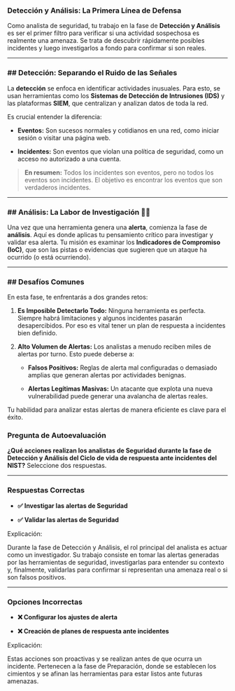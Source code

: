 
###  Detección y Análisis: La Primera Línea de Defensa

Como analista de seguridad, tu trabajo en la fase de **Detección y Análisis** es ser el primer filtro para verificar si una actividad sospechosa es realmente una amenaza. Se trata de descubrir rápidamente posibles incidentes y luego investigarlos a fondo para confirmar si son reales.

---

### ## Detección: Separando el Ruido de las Señales

La **detección** se enfoca en identificar actividades inusuales. Para esto, se usan herramientas como los **Sistemas de Detección de Intrusiones (IDS)** y las plataformas **SIEM**, que centralizan y analizan datos de toda la red.

Es crucial entender la diferencia:

- **Eventos:** Son sucesos normales y cotidianos en una red, como iniciar sesión o visitar una página web.
    
- **Incidentes:** Son eventos que violan una política de seguridad, como un acceso no autorizado a una cuenta.
    

> **En resumen:** Todos los incidentes son eventos, pero no todos los eventos son incidentes. El objetivo es encontrar los eventos que son verdaderos incidentes.

---

### ## Análisis: La Labor de Investigación 🕵️‍♀️

Una vez que una herramienta genera una **alerta**, comienza la fase de **análisis**. Aquí es donde aplicas tu pensamiento crítico para investigar y validar esa alerta. Tu misión es examinar los **Indicadores de Compromiso (IoC)**, que son las pistas o evidencias que sugieren que un ataque ha ocurrido (o está ocurriendo).

---

### ## Desafíos Comunes

En esta fase, te enfrentarás a dos grandes retos:

1. **Es Imposible Detectarlo Todo:** Ninguna herramienta es perfecta. Siempre habrá limitaciones y algunos incidentes pasarán desapercibidos. Por eso es vital tener un plan de respuesta a incidentes bien definido.
    
2. **Alto Volumen de Alertas:** Los analistas a menudo reciben miles de alertas por turno. Esto puede deberse a:
    
    - **Falsos Positivos:** Reglas de alerta mal configuradas o demasiado amplias que generan alertas por actividades benignas.
        
    - **Alertas Legítimas Masivas:** Un atacante que explota una nueva vulnerabilidad puede generar una avalancha de alertas reales.
        

Tu habilidad para analizar estas alertas de manera eficiente es clave para el éxito.
### **Pregunta de Autoevaluación**

**¿Qué acciones realizan los analistas de Seguridad durante la fase de Detección y Análisis del Ciclo de vida de respuesta ante incidentes del NIST?** Seleccione dos respuestas.

---

### **Respuestas Correctas**

- **✅ Investigar las alertas de Seguridad**
    
- **✅ Validar las alertas de Seguridad**
    

Explicación:

Durante la fase de Detección y Análisis, el rol principal del analista es actuar como un investigador. Su trabajo consiste en tomar las alertas generadas por las herramientas de seguridad, investigarlas para entender su contexto y, finalmente, validarlas para confirmar si representan una amenaza real o si son falsos positivos.

---

### **Opciones Incorrectas**

- **❌ Configurar los ajustes de alerta**
    
- **❌ Creación de planes de respuesta ante incidentes**
    

Explicación:

Estas acciones son proactivas y se realizan antes de que ocurra un incidente. Pertenecen a la fase de Preparación, donde se establecen los cimientos y se afinan las herramientas para estar listos ante futuras amenazas.